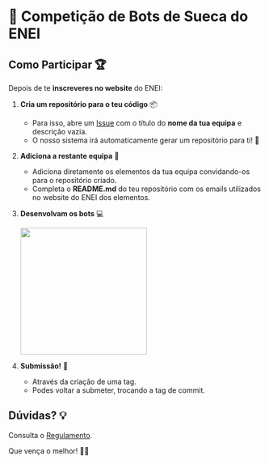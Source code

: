 # 🤖 Competição de Bots de Sueca do ENEI

## Como Participar 🏆

Depois de te **inscreveres no website** do ENEI:

1. **Cria um repositório para o teu código** 📦
    - Para isso, abre um [Issue](https://github.com/ENEI-Competicoes/Bots-Sueca/issues/new) com o título do **nome da tua equipa** e descrição vazia.
    - O nosso sistema irá automaticamente gerar um repositório para ti! 🔧

2. **Adiciona a restante equipa** 📝
    - Adiciona diretamente os elementos da tua equipa convidando-os para o repositório criado.
    - Completa o **README.md** do teu repositório com os emails utilizados no website do ENEI dos elementos.

3. **Desenvolvam os bots** 💻
   
    <img src="https://media0.giphy.com/media/v1.Y2lkPTc5MGI3NjExM2R5dXV4ZnhxY2EwemtlMDJvNjN0czdldXdibTVtZnJhNHNvaG1jZiZlcD12MV9pbnRlcm5hbF9naWZfYnlfaWQmY3Q9Zw/QNFhOolVeCzPQ2Mx85/giphy.gif" width="250">

4. **Submissão!** 🚀
   - Através da criação de uma tag.
   - Podes voltar a submeter, trocando a tag de commit.

## Dúvidas? 💡

Consulta o [Regulamento](https://drive.google.com/file/d/1gymS0_I5MW2UoOByYbuWU2-BWuIobH3C/view?usp=sharing).

Que vença o melhor! 🏅🚀
